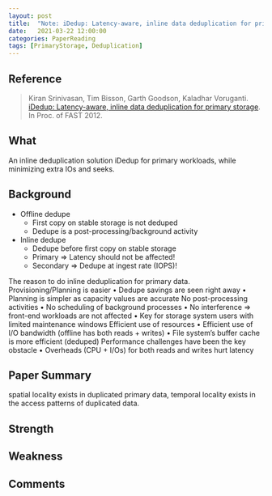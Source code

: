 ```yaml
---
layout: post
title:  "Note: iDedup: Latency-aware, inline data deduplication for primary storage."
date:   2021-03-22 12:00:00
categories: PaperReading
tags: [PrimaryStorage, Deduplication]
---
```


## Reference

> Kiran Srinivasan, Tim Bisson, Garth Goodson, Kaladhar Voruganti. [iDedup: Latency-aware, inline data deduplication for primary storage](https://www.usenix.org/legacy/event/fast12/tech/full_papers/Srinivasan.pdf). In Proc. of FAST 2012.

## What

An inline deduplication solution iDedup for primary workloads, while minimizing extra IOs and seeks.
<!-- more -->

## Background

* Offline dedupe
  * First copy on stable storage is not deduped
  * Dedupe is a post-processing/background activity
* Inline dedupe
  * Dedupe before first copy on stable storage
  * Primary => Latency should not be affected!
  * Secondary => Dedupe at ingest rate (IOPS)!

The reason to do inline deduplication for primary data.
Provisioning/Planning is easier
• Dedupe savings are seen right away
• Planning is simpler as capacity values are accurate
No post-processing activities
• No scheduling of background processes
• No interference => front-end workloads are not affected
• Key for storage system users with limited maintenance windows
Efficient use of resources
• Efficient use of I/O bandwidth (offline has both reads + writes)
• File system’s buffer cache is more efficient (deduped)
Performance challenges have been the key obstacle
• Overheads (CPU + I/Os) for both reads and writes hurt latency

## Paper Summary

spatial locality exists in duplicated primary data, temporal locality exists in the access patterns of duplicated data. 


## Strength


## Weakness

## Comments
